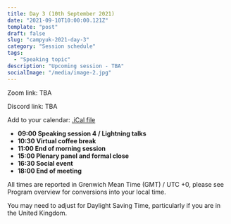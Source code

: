 ```yaml
---
title: Day 3 (10th September 2021)
date: "2021-09-10T10:00:00.121Z"
template: "post"
draft: false
slug: "campyuk-2021-day-3"
category: "Session schedule"
tags:
  - "Speaking topic"
description: "Upcoming session - TBA"
socialImage: "/media/image-2.jpg"
---
```

Zoom link: TBA

Discord link: TBA 

Add to your calendar: [.iCal file](./campyuk_2021_conference.ics)

* **09:00 Speaking session 4 / Lightning talks**
* **10:30 Virtual coffee break**
* **11:00 End of morning session**
* **15:00 Plenary panel and formal close** 
* **16:30 Social event**
* **18:00 End of meeting**

All times are reported in Grenwich Mean Time (GMT) / UTC +0, please see Program overview for conversions into your local time.

You may need to adjust for Daylight Saving Time, particularly if you are in the United Kingdom.
